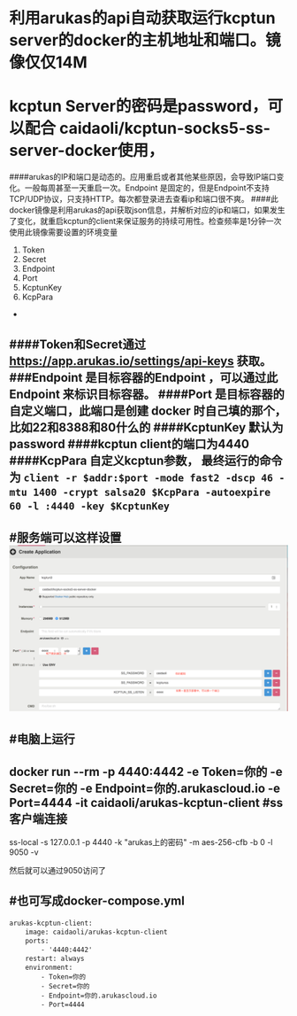 # 利用arukas的api自动获取运行kcptun server的docker的主机地址和端口。镜像仅仅14M


# kcptun Server的密码是password，可以配合 caidaoli/kcptun-socks5-ss-server-docker使用，


####arukas的IP和端口是动态的。应用重启或者其他某些原因，会导致IP端口变化。一般每周甚至一天重启一次。Endpoint 是固定的，但是Endpoint不支持 TCP/UDP协议，只支持HTTP。每次都登录进去查看ip和端口很不爽。
####此docker镜像是利用arukas的api获取json信息，并解析对应的ip和端口，如果发生了变化，就重启kcptun的client来保证服务的持续可用性。检查频率是1分钟一次
	使用此镜像需要设置的环境变量
1. 	Token
2. 	Secret
3. 	Endpoint
4. 	Port
5. 	KcptunKey
6.	KcpPara 


-
####Token和Secret通过 https://app.arukas.io/settings/api-keys 获取。
###Endpoint 是目标容器的Endpoint ，可以通过此 Endpoint 来标识目标容器。
####Port 是目标容器的自定义端口，此端口是创建 docker 时自己填的那个，比如22和8388和80什么的
####KcptunKey 默认为password
####kcptun client的端口为4440
####KcpPara 自定义kcptun参数，
最终运行的命令为
` client -r $addr:$port -mode fast2 -dscp 46 -mtu 1400 -crypt salsa20 $KcpPara -autoexpire 60 -l :4440 -key $KcptunKey `
-
#服务端可以这样设置
![arukas服务器设置](arukas.png)
-
#电脑上运行
-
docker run --rm -p 4440:4442 -e Token=你的 -e Secret=你的 -e Endpoint=你的.arukascloud.io -e Port=4444 -it caidaoli/arukas-kcptun-client
#ss客户端连接
-
ss-local -s 127.0.0.1 -p 4440 -k "arukas上的密码" -m aes-256-cfb -b 0 -l 9050 -v


然后就可以通过9050访问了 

#也可写成docker-compose.yml
-
```
arukas-kcptun-client:
	image: caidaoli/arukas-kcptun-client
	ports:
		- '4440:4442'
	restart: always
	environment:
		- Token=你的
		- Secret=你的
		- Endpoint=你的.arukascloud.io
		- Port=4444
```